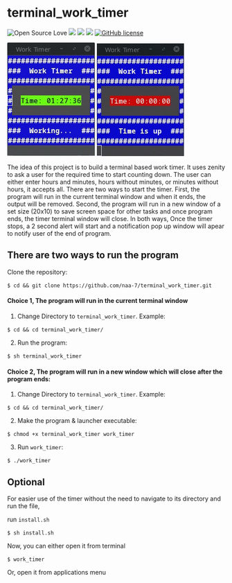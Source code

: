 # terminal_work_timer

![Open Source Love](https://badges.frapsoft.com/os/v3/open-source.svg?v=103) <img src="https://cdn.rawgit.com/sindresorhus/awesome/d7305f38d29fed78fa85652e3a63e154dd8e8829/media/badge.svg"> <img src="https://img.shields.io/github/stars/naa-7/terminal_work_timer?style=social"> <img src="https://img.shields.io/github/repo-size/naa-7/terminal_work_timer"> [![GitHub license](https://img.shields.io/github/license/Naereen/StrapDown.js.svg)](https://github.com/naa-7/terminal_work_timer/LICENSE)

![work_timer1](https://github.com/naa-7/terminal_work_timer/blob/main/timer_1.gif?style=centerme)
![work_timer2](https://github.com/naa-7/terminal_work_timer/blob/main/timer_2.gif?style=centerme)

The idea of this project is to build a terminal based work timer. It uses zenity to ask a user for the required 
time to start counting down. The user can either enter hours and minutes, hours without minutes, or minutes 
without hours, it accepts all. There are two ways to start the timer. First, the program will run in the 
current terminal window and when it ends, the output will be removed. Second, the program will run in a new 
window of a set size (20x10) to save screen space for other tasks and once program ends, the timer terminal 
window will close. In both ways, Once the timer stops, a 2 second alert will start and a notification pop up 
window will apear to notify user of the end of program.



## There are two ways to run the program

 Clone the repository:
  
    $ cd && git clone https://github.com/naa-7/terminal_work_timer.git

 #### Choice 1, The program will run in the current terminal window

  1) Change Directory to `terminal_work_timer`. Example:

    $ cd && cd terminal_work_timer/

  2) Run the program:
 
    $ sh terminal_work_timer 


 #### Choice 2, The program will run in a new window which will close after the program ends:
   
  1) Change Directory to `terminal_work_timer`. Example:

    $ cd && cd terminal_work_timer/

  2) Make the program & launcher executable:

    $ chmod +x terminal_work_timer work_timer

  3) Run `work_timer`:

    $ ./work_timer 


## Optional

For easier use of the timer without the need to navigate to its directory and run the file,

run `install.sh`
   
    $ sh install.sh

Now, you can either open it from terminal

    $ work_timer

Or, open it from applications menu

